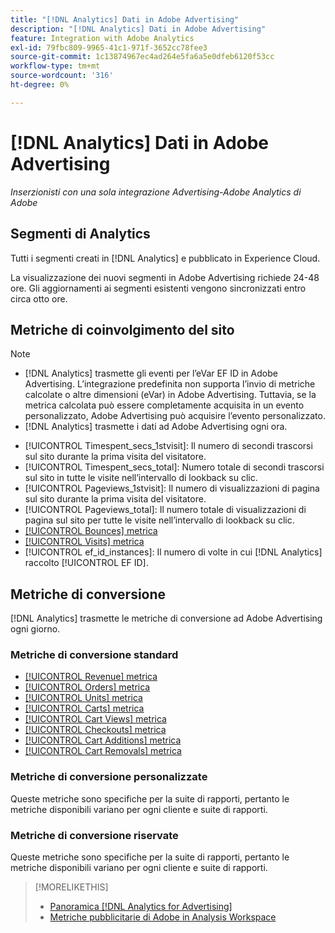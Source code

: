 ```yaml
---
title: "[!DNL Analytics] Dati in Adobe Advertising"
description: "[!DNL Analytics] Dati in Adobe Advertising"
feature: Integration with Adobe Analytics
exl-id: 79fbc809-9965-41c1-971f-3652cc78fee3
source-git-commit: 1c13874967ec4ad264e5fa6a5e0dfeb6120f53cc
workflow-type: tm+mt
source-wordcount: '316'
ht-degree: 0%

---
```


# [!DNL Analytics] Dati in Adobe Advertising

*Inserzionisti con una sola integrazione Advertising-Adobe Analytics di Adobe*

## Segmenti di Analytics

Tutti i segmenti creati in [!DNL Analytics] e pubblicato in Experience Cloud.

La visualizzazione dei nuovi segmenti in Adobe Advertising richiede 24-48 ore. Gli aggiornamenti ai segmenti esistenti vengono sincronizzati entro circa otto ore.

<!-- I added "metric" to some of the links below, even though it looks redundant, because of syntax limitations: If you use [!DNL] or [!UICONTROL] as the sole text of a link (such as [[!UICONTROL Revenue]], the tag is included in the link text (such as "[!UICONTROL Revenue]") when it's published. -->

## Metriche di coinvolgimento del sito

>[!NOTE]
>
>* [!DNL Analytics] trasmette gli eventi per l’eVar EF ID in Adobe Advertising.  L’integrazione predefinita non supporta l’invio di metriche calcolate o altre dimensioni (eVar) in Adobe Advertising. Tuttavia, se la metrica calcolata può essere completamente acquisita in un evento personalizzato, Adobe Advertising può acquisire l’evento personalizzato.
>* [!DNL Analytics] trasmette i dati ad Adobe Advertising ogni ora.


* [!UICONTROL Timespent_secs_1stvisit]: Il numero di secondi trascorsi sul sito durante la prima visita del visitatore.
* [!UICONTROL Timespent_secs_total]: Numero totale di secondi trascorsi sul sito in tutte le visite nell’intervallo di lookback su clic.
* [!UICONTROL Pageviews_1stvisit]: Il numero di visualizzazioni di pagina sul sito durante la prima visita del visitatore.
* [!UICONTROL Pageviews_total]: Il numero totale di visualizzazioni di pagina sul sito per tutte le visite nell’intervallo di lookback su clic.
* [[!UICONTROL Bounces] metrica](https://experienceleague.adobe.com/docs/analytics/components/metrics/bounces.html)
* [[!UICONTROL Visits] metrica](https://experienceleague.adobe.com/docs/analytics/components/metrics/visits.html)
* [!UICONTROL ef_id_instances]: Il numero di volte in cui [!DNL Analytics] raccolto [!UICONTROL EF ID].

## Metriche di conversione

[!DNL Analytics] trasmette le metriche di conversione ad Adobe Advertising ogni giorno.

### Metriche di conversione standard

* [[!UICONTROL Revenue] metrica](https://experienceleague.adobe.com/docs/analytics/components/metrics/revenue.html)
* [[!UICONTROL Orders] metrica](https://experienceleague.adobe.com/docs/analytics/components/metrics/orders.html)
* [[!UICONTROL Units] metrica](https://experienceleague.adobe.com/docs/analytics/components/metrics/units.html)
* [[!UICONTROL Carts] metrica](https://experienceleague.adobe.com/docs/analytics/components/metrics/carts.html)
* [[!UICONTROL Cart Views] metrica](https://experienceleague.adobe.com/docs/analytics/components/metrics/cart-views.html)
* [[!UICONTROL Checkouts] metrica](https://experienceleague.adobe.com/docs/analytics/components/metrics/checkouts.html)
* [[!UICONTROL Cart Additions] metrica](https://experienceleague.adobe.com/docs/analytics/components/metrics/cart-additions.html)
* [[!UICONTROL Cart Removals] metrica](https://experienceleague.adobe.com/docs/analytics/components/metrics/cart-removals.html)

### Metriche di conversione personalizzate

Queste metriche sono specifiche per la suite di rapporti, pertanto le metriche disponibili variano per ogni cliente e suite di rapporti.

### Metriche di conversione riservate

Queste metriche sono specifiche per la suite di rapporti, pertanto le metriche disponibili variano per ogni cliente e suite di rapporti.

>[!MORELIKETHIS]
>
>* [Panoramica [!DNL Analytics for Advertising]](overview.md)
>* [Metriche pubblicitarie di Adobe in Analysis Workspace](/help/integrations/analytics/advertising-metrics-in-analytics.md)

